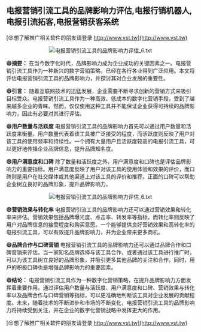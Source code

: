 ## **电报营销引流工具的品牌影响力评估,电报行销机器人,电报引流拓客,电报营销获客系统**

[😍想了解推广相关软件的朋友请登录 http://www.vst.tw](http://www.vst.tw)

 <center><img src="https://vst.tw/MP4/tuiguang/png/2.png" alt="电报营销引流工具的品牌影响力评估_6.txt"></center>

**😄摘要：**
在当今数字化时代，品牌影响力成为企业成功的关键因素之一。电报营销引流工具作为一种新兴的数字营销策略，已经在各行各业得到广泛应用。本文将评估电报营销引流工具的品牌影响力，并探讨其对企业发展的重要性。

**😄引言：**
随着互联网技术的迅猛发展，企业需要不断寻求创新的营销方式来吸引目标受众。电报营销引流工具作为一种高效、低成本的数字化营销手段，受到了越来越多企业的青睐。然而，仅仅使用这种工具并不能保证企业获得可持续的品牌影响力，因此有必要对其进行评估。

**😄用户数量与活跃度**
电报营销引流工具的品牌影响力首先可以通过用户数量和活跃度来衡量。用户数量代表着该工具被广泛接受的程度，而活跃度则反映了用户对该工具的使用频率和持续性。一个拥有大量用户且活跃度较高的电报引流工具，可以更好地传播企业品牌信息，提升品牌知名度。

**😄用户满意度和口碑**
除了数量和活跃度之外，用户满意度和口碑也是评估品牌影响力的重要指标。用户满意度反映了用户对该工具的使用体验和效果的评价，而口碑则是用户在社交媒体或其他渠道上对该工具的评价和推荐。正面的口碑可以帮助企业树立良好的品牌形象，提升品牌影响力。

 <center><img src="https://vst.tw/MP4/tuiguang/png/2.png" alt="电报营销引流工具的品牌影响力评估_6.txt"></center>

**😄营销效果与转化率**
电报营销引流工具的品牌影响力还可以通过营销效果和转化率来评估。营销效果包括品牌曝光度、点击率、转发率等指标，而转化率则反映了用户对品牌信息的接受程度和购买意愿。一个能够提供良好营销效果和高转化率的电报引流工具，可以有效提升品牌影响力，并为企业带来更多商机。

**😄品牌合作与口碑营销**
电报营销引流工具的品牌影响力还可以通过品牌合作和口碑营销来评估。当一家知名品牌选择与该工具合作，或者通过该工具进行推广时，可以为该工具树立良好的品牌形象，并吸引更多其他品牌的关注和合作。同时，用户的积极口碑也是增强品牌影响力的重要因素。

**😄结论：**
电报营销引流工具作为一种数字化营销策略，在提升品牌影响力方面发挥着重要作用。通过评估用户数量与活跃度、用户满意度和口碑、营销效果与转化率以及品牌合作与口碑营销等指标，可以更准确地判断该工具对企业发展的贡献程度。未来，随着技术的不断进步和市场的不断变化，电报营销引流工具的品牌影响力将持续受到关注，并在企业的数字化营销战略中发挥更大的作用。

[😍想了解推广相关软件的朋友请登录 http://www.vst.tw](http://www.vst.tw)



